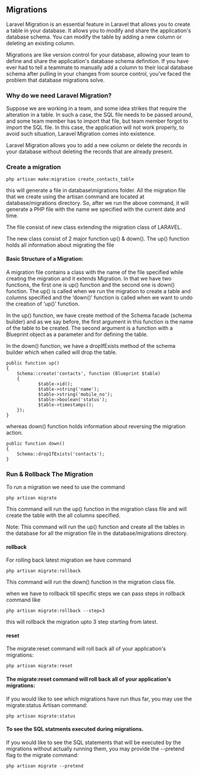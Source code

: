 ## Migrations

Laravel Migration is an essential feature in Laravel that allows you to create a table in your database.
It allows you to modify and share the application's database schema.
You can modify the table by adding a new column or deleting an existing column.

Migrations are like version control for your database, allowing your team to define and share the application's database schema definition. If you have ever had to tell a teammate to manually add a column to their local database schema after pulling in your changes from source control, you've faced the problem that database migrations solve.

### Why do we need Laravel Migration?

Suppose we are working in a team, and some idea strikes that require the alteration in a table.
In such a case, the SQL file needs to be passed around, and some team member has to import that file, but team member forgot to import the SQL file.
In this case, the application will not work properly, to avoid such situation, Laravel Migration comes into existence.

Laravel Migration allows you to add a new column or delete the records in your database without deleting the records that are already present.


### Create a migration
```
php artisan make:migration create_contacts_table
```

this will generate a file in database\migrations folder.
All the migration file that we create using the artisan command are located at database/migrations directory. So, after we run the above command, it will generate a PHP file with the name we specified with the current date and time.

The file consist of new class extending the migration class of LARAVEL.

The new class consist of 2 major function up() & down().
The up() function holds all information about migrating the file

#### Basic Structure of a Migration:

A migration file contains a class with the name of the file specified while creating the migration and it extends Migration. In that we have two functions, the first one is up() function and the second one is down() function. The up() is called when we run the migration to create a table and columns specified and the ‘down()’ function is called when we want to undo the creation of ‘up()’ function.

In the up() function, we have create method of the Schema facade (schema builder) and as we say before, the first argument in this function is the name of the table to be created. The second argument is a function with a Blueprint object as a parameter and for defining the table.

In the down() function, we have a dropIfExists method of the schema builder which when called will drop the table.

```
public function up()
{
    Schema::create('contacts', function (Blueprint $table) 
    {
            $table->id();
            $table->string('name');
            $table->string('mobile_no');
            $table->boolean('status');
            $table->timestamps();
    });
}
```

whereas down() function holds information about reversing the migration action.

```
public function down()
{
    Schema::dropIfExists('contacts');
}
```

### Run & Rollback The Migration
To run a migration we need to use the command
```
php artisan migrate
```
This command will run the up() function in the migration class file and will create the table with the all columns specified.

Note: This command will run the up() function and create all the tables in the database for all the migration file in the database/migrations directory.

#### rollback

For rolling back latest migration we have command
```
php artisan migrate:rollback
```
This command will run the down() function in the migration class file.

when we have to rollback till specific steps we can pass steps in rollback command like
```
php artisan migrate:rollback --step=3
```
this will rollback the migration upto 3 step starting from latest.

#### reset
The migrate:reset command will roll back all of your application's migrations:
```
php artisan migrate:reset
```

#### The migrate:reset command will roll back all of your application's migrations:

If you would like to see which migrations have run thus far, you may use the migrate:status Artisan command:
```
php artisan migrate:status
```

#### To see the SQL statments executed during migrations.

If you would like to see the SQL statements that will be executed by the migrations without actually running them, you may provide the --pretend flag to the migrate command:

```
php artisan migrate --pretend
```




